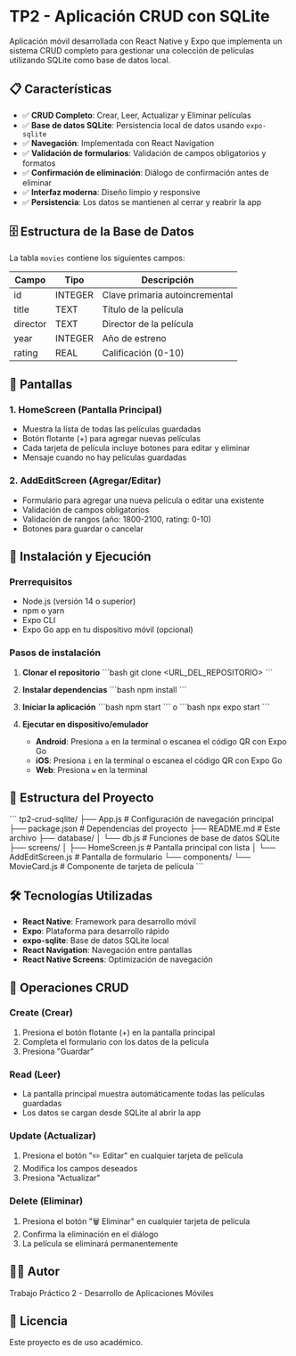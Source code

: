 # TP2 - Aplicación CRUD con SQLite

Aplicación móvil desarrollada con React Native y Expo que implementa un sistema CRUD completo para gestionar una colección de películas utilizando SQLite como base de datos local.

## 📋 Características

- ✅ **CRUD Completo**: Crear, Leer, Actualizar y Eliminar películas
- ✅ **Base de datos SQLite**: Persistencia local de datos usando `expo-sqlite`
- ✅ **Navegación**: Implementada con React Navigation
- ✅ **Validación de formularios**: Validación de campos obligatorios y formatos
- ✅ **Confirmación de eliminación**: Diálogo de confirmación antes de eliminar
- ✅ **Interfaz moderna**: Diseño limpio y responsive
- ✅ **Persistencia**: Los datos se mantienen al cerrar y reabrir la app

## 🗄️ Estructura de la Base de Datos

La tabla `movies` contiene los siguientes campos:

| Campo    | Tipo    | Descripción                    |
|----------|---------|--------------------------------|
| id       | INTEGER | Clave primaria autoincremental |
| title    | TEXT    | Título de la película          |
| director | TEXT    | Director de la película        |
| year     | INTEGER | Año de estreno                 |
| rating   | REAL    | Calificación (0-10)            |

## 📱 Pantallas

### 1. HomeScreen (Pantalla Principal)
- Muestra la lista de todas las películas guardadas
- Botón flotante (+) para agregar nuevas películas
- Cada tarjeta de película incluye botones para editar y eliminar
- Mensaje cuando no hay películas guardadas

### 2. AddEditScreen (Agregar/Editar)
- Formulario para agregar una nueva película o editar una existente
- Validación de campos obligatorios
- Validación de rangos (año: 1800-2100, rating: 0-10)
- Botones para guardar o cancelar

## 🚀 Instalación y Ejecución

### Prerrequisitos

- Node.js (versión 14 o superior)
- npm o yarn
- Expo CLI
- Expo Go app en tu dispositivo móvil (opcional)

### Pasos de instalación

1. **Clonar el repositorio**
   \`\`\`bash
   git clone <URL_DEL_REPOSITORIO>
   \`\`\`

2. **Instalar dependencias**
   \`\`\`bash
   npm install
   \`\`\`

3. **Iniciar la aplicación**
   \`\`\`bash
   npm start
   \`\`\`
   o
   \`\`\`bash
   npx expo start
   \`\`\`

4. **Ejecutar en dispositivo/emulador**
   - **Android**: Presiona `a` en la terminal o escanea el código QR con Expo Go
   - **iOS**: Presiona `i` en la terminal o escanea el código QR con Expo Go
   - **Web**: Presiona `w` en la terminal

## 📂 Estructura del Proyecto

\`\`\`
tp2-crud-sqlite/
├── App.js                      # Configuración de navegación principal
├── package.json                # Dependencias del proyecto
├── README.md                   # Este archivo
├── database/
│   └── db.js                   # Funciones de base de datos SQLite
├── screens/
│   ├── HomeScreen.js           # Pantalla principal con lista
│   └── AddEditScreen.js        # Pantalla de formulario
└── components/
    └── MovieCard.js            # Componente de tarjeta de película
\`\`\`

## 🛠️ Tecnologías Utilizadas

- **React Native**: Framework para desarrollo móvil
- **Expo**: Plataforma para desarrollo rápido
- **expo-sqlite**: Base de datos SQLite local
- **React Navigation**: Navegación entre pantallas
- **React Native Screens**: Optimización de navegación

## 📝 Operaciones CRUD

### Create (Crear)
1. Presiona el botón flotante (+) en la pantalla principal
2. Completa el formulario con los datos de la película
3. Presiona "Guardar"

### Read (Leer)
- La pantalla principal muestra automáticamente todas las películas guardadas
- Los datos se cargan desde SQLite al abrir la app

### Update (Actualizar)
1. Presiona el botón "✏️ Editar" en cualquier tarjeta de película
2. Modifica los campos deseados
3. Presiona "Actualizar"

### Delete (Eliminar)
1. Presiona el botón "🗑️ Eliminar" en cualquier tarjeta de película
2. Confirma la eliminación en el diálogo
3. La película se eliminará permanentemente

## 👨‍💻 Autor

Trabajo Práctico 2 - Desarrollo de Aplicaciones Móviles

## 📄 Licencia

Este proyecto es de uso académico.

